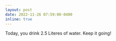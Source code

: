 ```yaml
---
layout: post
date: 2022-11-26 07:59:00-0400
inline: true
---
```


Today, you drink 2.5 Literes of water. Keep it going!